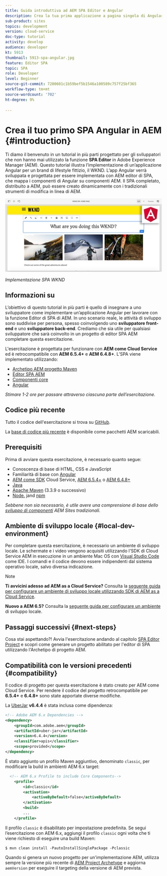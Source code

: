 ```yaml
---
title: Guida introduttiva ad AEM SPA Editor e Angular
description: Crea la tua prima applicazione a pagina singola di Angular (SPA) modificabile in Adobe Experience Manager, AEM con il SPA WKND. Scopri come creare un SPA utilizzando il framework JS di Angular con AEM Editor SPA. Questa esercitazione in più parti illustra l’implementazione di un’applicazione Angular per un brand di lifestyle fittizio, il WKND. L’esercitazione descrive la creazione end to end del SPA e l’integrazione con AEM.
sub-product: sites
topics: development
version: cloud-service
doc-type: tutorial
activity: develop
audience: developer
kt: 5913
thumbnail: 5913-spa-angular.jpg
feature: Editor SPA
topic: SPA
role: Developer
level: Beginner
source-git-commit: 7200601c1b59bef5b1546a100589c757f25bf365
workflow-type: tm+mt
source-wordcount: '702'
ht-degree: 9%

---
```



# Crea il tuo primo SPA Angular in AEM {#introduction}

Ti diamo il benvenuto in un tutorial in più parti progettato per gli sviluppatori che non hanno mai utilizzato la funzione **SPA Editor** in Adobe Experience Manager (AEM). Questo tutorial illustra l’implementazione di un’applicazione Angular per un brand di lifestyle fittizio, il WKND. L’app Angular verrà sviluppata e progettata per essere implementata con AEM editor di SPA, che mappa i componenti di Angular su componenti AEM. Il SPA completato, distribuito a AEM, può essere creato dinamicamente con i tradizionali strumenti di modifica in linea di AEM.

![SPA finale implementato](assets/wknd-spa-implementation.png)

*Implementazione SPA WKND*

## Informazioni su

L’obiettivo di questo tutorial in più parti è quello di insegnare a uno sviluppatore come implementare un’applicazione Angular per lavorare con la funzione Editor di SPA di AEM. In uno scenario reale, le attività di sviluppo sono suddivise per persona, spesso coinvolgendo uno **sviluppatore front-end** e uno **sviluppatore back-end**. Crediamo che sia utile per qualsiasi sviluppatore che sarà coinvolto in un progetto di editor SPA AEM completare questa esercitazione.

L&#39;esercitazione è progettata per funzionare con **AEM come Cloud Service** ed è retrocompatibile con **AEM 6.5.4+** e **AEM 6.4.8+**. L’SPA viene implementato utilizzando:

* [Archetipo AEM progetto Maven](https://experienceleague.adobe.com/docs/experience-manager-core-components/using/developing/archetype/overview.html)
* [Editor SPA AEM](https://experienceleague.adobe.com/docs/experience-manager-65/developing/headless/spas/spa-walkthrough.html#content-editing-experience-with-spa)
* [Componenti core](https://experienceleague.adobe.com/docs/experience-manager-core-components/using/introduction.html?lang=it)
* [Angular](https://angular.io/)

*Stimare 1-2 ore per passare attraverso ciascuna parte dell’esercitazione.*

## Codice più recente

Tutto il codice dell&#39;esercitazione si trova su [GitHub](https://github.com/adobe/aem-guides-wknd-spa).

La [base di codice più recente](https://github.com/adobe/aem-guides-wknd-spa/releases) è disponibile come pacchetti AEM scaricabili.

## Prerequisiti

Prima di avviare questa esercitazione, è necessario quanto segue:

* Conoscenza di base di HTML, CSS e JavaScript
* Familiarità di base con [Angular](https://angular.io/)
* [AEM come SDK](https://experienceleague.adobe.com/docs/experience-manager-learn/cloud-service/local-development-environment-set-up/aem-runtime.html#download-the-aem-as-a-cloud-service-sdk) Cloud Service,  [AEM 6.5.4+](https://helpx.adobe.com/experience-manager/aem-releases-updates.html#65) o  [AEM 6.4.8+](https://helpx.adobe.com/experience-manager/aem-releases-updates.html#64)
* [Java](https://downloads.experiencecloud.adobe.com/content/software-distribution/en/general.html)
* [Apache Maven](https://maven.apache.org/) (3.3.9 o successivo)
* [Node.](https://nodejs.org/it/) jand  [npm](https://www.npmjs.com/)

*Sebbene non sia necessario, è utile avere una comprensione di base dello  [sviluppo di componenti](https://experienceleague.adobe.com/docs/experience-manager-learn/getting-started-wknd-tutorial-develop/overview.html) AEM Sites tradizionali.*

## Ambiente di sviluppo locale {#local-dev-environment}

Per completare questa esercitazione, è necessario un ambiente di sviluppo locale. Le schermate e i video vengono acquisiti utilizzando l&#39;SDK di Cloud Service AEM in esecuzione in un ambiente Mac OS con [Visual Studio Code](https://code.visualstudio.com/) come IDE. I comandi e il codice devono essere indipendenti dal sistema operativo locale, salvo diversa indicazione.

>[!NOTE]
>
> **Ti avvicini adesso ad AEM as a Cloud Service?** Consulta la [seguente guida per configurare un ambiente di sviluppo locale utilizzando SDK di AEM as a Cloud Service](https://experienceleague.adobe.com/docs/experience-manager-learn/cloud-service/local-development-environment-set-up/overview.html).
>
> **Nuovo a AEM 6.5?** Consulta la  [seguente guida per configurare un ambiente](https://experienceleague.adobe.com/docs/experience-manager-learn/foundation/development/set-up-a-local-aem-development-environment.html) di sviluppo locale.

## Passaggi successivi {#next-steps}

Cosa stai aspettando?! Avvia l&#39;esercitazione andando al capitolo [SPA Editor Project](create-project.md) e scopri come generare un progetto abilitato per l&#39;editor di SPA utilizzando l&#39;Archetipo di progetto AEM.

## Compatibilità con le versioni precedenti {#compatibility}

Il codice di progetto per questa esercitazione è stato creato per AEM come Cloud Service. Per rendere il codice del progetto retrocompatibile per **6.5.4+** e **6.4.8+** sono state apportate diverse modifiche.

La [UberJar](https://experienceleague.adobe.com/docs/experience-manager-65/developing/devtools/ht-projects-maven.html#what-is-the-uberjar) **v6.4.4** è stata inclusa come dipendenza:

```xml
<!-- Adobe AEM 6.x Dependencies -->
<dependency>
    <groupId>com.adobe.aem</groupId>
    <artifactId>uber-jar</artifactId>
    <version>6.4.4</version>
    <classifier>apis</classifier>
    <scope>provided</scope>
</dependency>
```

È stato aggiunto un profilo Maven aggiuntivo, denominato `classic`, per modificare la build in ambienti AEM 6.x target:

```xml
  <!-- AEM 6.x Profile to include Core Components-->
    <profile>
        <id>classic</id>
        <activation>
            <activeByDefault>false</activeByDefault>
        </activation>
        <build>
        ...
    </profile>
```

Il profilo `classic` è disabilitato per impostazione predefinita. Se segui l’esercitazione con AEM 6.x, aggiungi il profilo `classic` ogni volta che ti viene richiesto di eseguire una build Maven:

```shell
$ mvn clean install -PautoInstallSinglePackage -Pclassic
```

Quando si genera un nuovo progetto per un&#39;implementazione AEM, utilizza sempre la versione più recente di [AEM Project Archetype](https://github.com/adobe/aem-project-archetype) e aggiorna `aemVersion` per eseguire il targeting della versione di AEM prevista.
